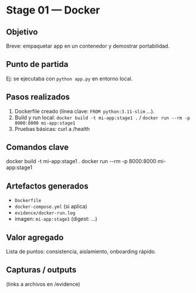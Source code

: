# Stage 01 — Docker
## Objetivo
Breve: empaquetar app en un contenedor y demostrar portabilidad.

## Punto de partida
Ej: se ejecutaba con `python app.py` en entorno local.

## Pasos realizados
1. Dockerfile creado (línea clave: `FROM python:3.11-slim` ...).
2. Build y run local: `docker build -t mi-app:stage1 .` / `docker run --rm -p 8000:8000 mi-app:stage1`
3. Pruebas básicas: curl a /health

## Comandos clave
docker build -t mi-app:stage1 .
docker run --rm -p 8000:8000 mi-app:stage1

## Artefactos generados
- `Dockerfile`
- `docker-compose.yml` (si aplica)
- `evidence/docker-run.log`
- imagen: `mi-app:stage1` (digest: ...)

## Valor agregado
Lista de puntos: consistencia, aislamiento, onboarding rápido.

## Capturas / outputs
(links a archivos en /evidence)